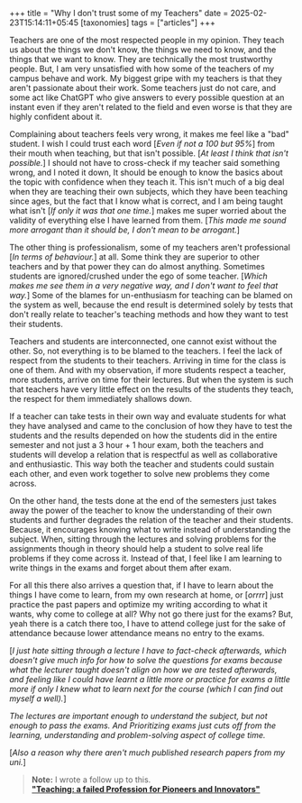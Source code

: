 +++
title = "Why I don't trust some of my Teachers"
date = 2025-02-23T15:14:11+05:45
[taxonomies] 
tags = ["articles"]
+++

Teachers are one of the most respected people in my opinion. They teach us about
the things we don't know, the things we need to know, and the things that we want
to know. They are technically the most trustworthy people. But, I am very
unsatisfied with how some of the teachers of my campus behave and work. My biggest
gripe with my teachers is that they aren't passionate about their work. Some teachers
just do not care, and some act like ChatGPT who give answers to every possible question
at an instant even if they aren't related to the field and even worse is that they
are highly confident about it.

Complaining about teachers feels very wrong, it makes me feel like a "bad" student.
I wish I could trust each word [_Even if not a 100 but 95%_] from their mouth when
teaching, but that isn't possible. [_At least I think that isn't possible._] I should
    not have to cross-check if my teacher said something wrong, and I noted it down, It
should be enough to know the basics about the topic with confidence when they teach it.
This isn't much of a big deal when they are teaching their own subjects, which they have
been teaching since ages, but the fact that I know what is correct, and I am being
taught what isn't [_If only it was that one time._] makes me super worried about the
validity of everything else I have learned from them. [_This made me sound more arrogant
than it should be, I don't mean to be arrogant._]

The other thing is professionalism, some of my teachers aren't professional [_In terms
of behaviour._] at all. Some think they are superior to other teachers and by that power
they can do almost anything. Sometimes students are ignored/crushed under the ego of some
teacher. [_Which makes me see them in a very negative way, and I don't want to feel that way._]
Some of the blames for un-enthusiasm for teaching can be blamed on the system as well, because
the end result is determined solely by tests that don't really relate to teacher's teaching
methods and how they want to test their students.

Teachers and students are interconnected, one cannot exist without the other. So, not everything
is to be blamed to the teachers. I feel the lack of respect from the students to their teachers.
Arriving in time for the class is one of them. And with my observation, if more students respect
a teacher, more students, arrive on time for their lectures. But when the system is such that teachers
have very little effect on the results of the students they teach, the respect for them immediately
shallows down.

If a teacher can take tests in their own way and evaluate students for what they have analysed
and came to the conclusion of how they have to test the students and the results depended on how the
students did in the entire semester and not just a 3 hour + 1 hour exam, both the teachers and students
will develop a relation that is respectful as well as collaborative and enthusiastic. This way both
the teacher and students could sustain each other, and even work together to solve new problems they
come across.

On the other hand, the tests done at the end of the semesters just takes away the power of the teacher
to know the understanding of their own students and further degrades the relation of the teacher and
their students. Because, it encourages knowing what to write instead of understanding the subject.
When, sitting through the lectures and solving problems for the assignments though in theory should help a student
to solve real life problems if they come across it. Instead of that, I feel like I am learning to
write things in the exams and forget about them after exam.

For all this there also arrives a question that, if I have to learn about the things I have come to
learn, from my own research at home, or [_orrrr_] just practice the past papers and optimize my writing
according to what it wants, why come to college at all? Why not go there just for the exams? But, yeah
there is a catch there too, I have to attend college just for the sake of attendance because lower
attendance means no entry to the exams.

[_I just hate sitting through a lecture I have to fact-check afterwards, which doesn't give much info
for how to solve the questions for exams because what the lecturer taught doesn't align on how we are
tested afterwards, and feeling like I could have learnt a little more or practice for exams a little more
if only I knew what to learn next for the course (which I can find out myself a well)._]

_The lectures are important enough to understand the subject, but not enough to pass the exams. And
Prioritizing exams just cuts off from the learning, understanding and problem-solving aspect of college time._

[_Also a reason why there aren't much published research papers from my uni._]

> __Note:__ I wrote a follow up to this.  
> __["Teaching: a failed Profession for Pioneers and Innovators"](/teaching-a-failed-profession-for-pioneers-and-innovators)__
